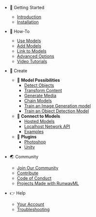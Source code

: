 * 🚀 Getting Started
    * [Introduction](/)
    * [Installation](getting-started/installation.md)

* 🤔 How-To
    * [Use Models](how-to/use-models.md)
    * [Add Models](how-to/import-models.md)
    <!-- * [Persist Models - coming soon!]() -->
    * [Link to Models](how-to/web-link.md)
    * [Advanced Options](how-to/advanced-options.md)
    * [Video Tutorials](https://www.youtube.com/runwayml)

* 🎨 Create
    * 🌱 **Model Possibilities**
        <!-- * [Overview]() -->
        * [Detect Objects](create/detect.md)
        * [Transform Content](create/transform.md)
        * [Generate Media](create/generate.md)
        * [Chain Models](how-to/chain-models-together.md)
        * [Train an Image Generation model](create/train-image-generation.md)
        * [Train an Object Detection Model](create/train-object-detection.md)
    * 🤝 **Connect to Models**
        * [Hosted Models](how-to/hosted-models.md)
        * [Localhost Network API](how-to/network.md)
        * [Examples](networking/examples.md)
    * 🔌 **Plugins**
        * [Photoshop](https://github.com/runwayml/RunwayML-for-Photoshop)
        * [Unity](https://github.com/runwayml/RunwayML-for-Unity)

* 🌏 Community
    * [Join Our Community](/?id=join-our-community)
    * [Contribute](/?id=contribute)
    * [Code of Conduct](/?id=code-of-conduct)
    * [Projects Made with RunwayML](https://runwayml.com/madewith)

* 👉 Help
    * [Your Account](/your-account.md)
    * [Troubleshooting](https://support.runwayml.com/)
